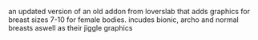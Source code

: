 an updated version of an old addon from loverslab that adds graphics for breast sizes 7-10 for female bodies. incudes bionic, archo and normal breasts aswell as their jiggle graphics 
